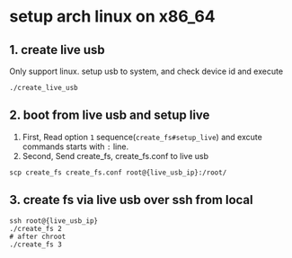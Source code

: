 # setup arch linux on x86_64
## 1. create live usb

Only support linux.
setup usb to system, and check device id and execute

```
./create_live_usb
```

## 2. boot from live usb and setup live

1. First, Read option `1` sequence(`create_fs#setup_live`) and excute commands starts with `:` line.
2. Second, Send create_fs, create_fs.conf to live usb
```
scp create_fs create_fs.conf root@{live_usb_ip}:/root/
```

## 3. create fs via live usb over ssh from local

```
ssh root@{live_usb_ip}
./create_fs 2
# after chroot
./create_fs 3
```
